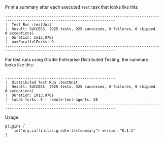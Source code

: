 Print a summary after each executed `Test` task that looks like this:

```
------------------------------------------------------------------------------------------------------------------------
|  Test Run :testUnit
|  Result: SUCCESS  (925 tests, 925 successes, 0 failures, 0 skipped, 0 exceptions)
|  Duration: 1m13.076s
|  maxParallelForks: 9
------------------------------------------------------------------------------------------------------------------------
```

For test runs using Gradle Enterprise Distributed Testing, the summary looks like this:

```
------------------------------------------------------------------------------------------------------------------------
|  Distributed Test Run :testUnit
|  Result: SUCCESS  (925 tests, 925 successes, 0 failures, 0 skipped, 0 exceptions)
|  Duration: 1m13.076s
|  local-forks: 9 - remote-test-agents: 20
------------------------------------------------------------------------------------------------------------------------
```

Usage:

```
plugins {
    id("org.caffinitas.gradle.testsummary") version "0.1.1"
}
```
